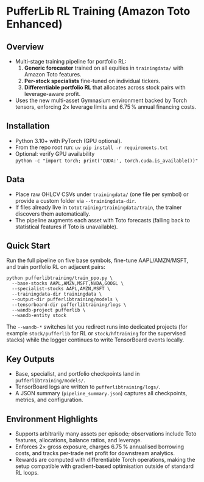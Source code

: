 PufferLib RL Training (Amazon Toto Enhanced)
============================================

Overview
--------

- Multi-stage training pipeline for portfolio RL:
  1. **Generic forecaster** trained on all equities in `trainingdata/` with Amazon Toto features.
  2. **Per-stock specialists** fine-tuned on individual tickers.
  3. **Differentiable portfolio RL** that allocates across stock pairs with leverage-aware profit.
- Uses the new multi-asset Gymnasium environment backed by Torch tensors, enforcing 2× leverage limits and 6.75 % annual financing costs.

Installation
------------

- Python 3.10+ with PyTorch (GPU optional).
- From the repo root run: `uv pip install -r requirements.txt`
- Optional: verify GPU availability  
  `python -c "import torch; print('CUDA:', torch.cuda.is_available())"`

Data
----

- Place raw OHLCV CSVs under `trainingdata/` (one file per symbol) or provide a custom folder via `--trainingdata-dir`.
- If files already live in `tototraining/trainingdata/train`, the trainer discovers them automatically.
- The pipeline augments each asset with Toto forecasts (falling back to statistical features if Toto is unavailable).

Quick Start
-----------

Run the full pipeline on five base symbols, fine-tune AAPL/AMZN/MSFT, and train portfolio RL on adjacent pairs:

```
python pufferlibtraining/train_ppo.py \
  --base-stocks AAPL,AMZN,MSFT,NVDA,GOOGL \
  --specialist-stocks AAPL,AMZN,MSFT \
  --trainingdata-dir trainingdata \
  --output-dir pufferlibtraining/models \
  --tensorboard-dir pufferlibtraining/logs \
  --wandb-project pufferlib \
  --wandb-entity stock
```

The `--wandb-*` switches let you redirect runs into dedicated projects (for example `stock/pufferlib` for RL or `stock/hftraining` for the supervised stacks) while the logger continues to write TensorBoard events locally.

Key Outputs
-----------

- Base, specialist, and portfolio checkpoints land in `pufferlibtraining/models/`.
- TensorBoard logs are written to `pufferlibtraining/logs/`.
- A JSON summary (`pipeline_summary.json`) captures all checkpoints, metrics, and configuration.

Environment Highlights
----------------------

- Supports arbitrarily many assets per episode; observations include Toto features, allocations, balance ratios, and leverage.
- Enforces 2× gross exposure, charges 6.75 % annualised borrowing costs, and tracks per-trade net profit for downstream analytics.
- Rewards are computed with differentiable Torch operations, making the setup compatible with gradient-based optimisation outside of standard RL loops.
